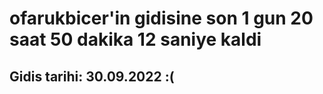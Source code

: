 # ofarukbicer'in gidisine son 1 gun 20 saat 50 dakika 12 saniye kaldi

## Gidis tarihi: 30.09.2022 :(